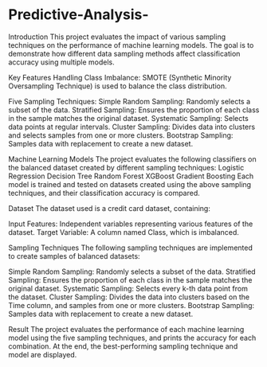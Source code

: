 # Predictive-Analysis-

Introduction 
This project evaluates the impact of various sampling techniques on the performance of machine learning models. The goal is to demonstrate how different data sampling methods affect classification accuracy using multiple models.

Key Features
Handling Class Imbalance: SMOTE (Synthetic Minority Oversampling Technique) is used to balance the class distribution.

Five Sampling Techniques:
Simple Random Sampling: Randomly selects a subset of the data.
Stratified Sampling: Ensures the proportion of each class in the sample matches the original dataset.
Systematic Sampling: Selects data points at regular intervals.
Cluster Sampling: Divides data into clusters and selects samples from one or more clusters.
Bootstrap Sampling: Samples data with replacement to create a new dataset.

Machine Learning Models
The project evaluates the following classifiers on the balanced dataset created by different sampling techniques:
Logistic Regression
Decision Tree
Random Forest
XGBoost
Gradient Boosting
Each model is trained and tested on datasets created using the above sampling techniques, and their classification accuracy is compared.

Dataset
The dataset used is a credit card dataset, containing:

Input Features: Independent variables representing various features of the dataset.
Target Variable: A column named Class, which is imbalanced.

Sampling Techniques
The following sampling techniques are implemented to create samples of balanced datasets:

Simple Random Sampling: Randomly selects a subset of the data.
Stratified Sampling: Ensures the proportion of each class in the sample matches the original dataset.
Systematic Sampling: Selects every k-th data point from the dataset.
Cluster Sampling: Divides the data into clusters based on the Time column, and samples from one or more clusters.
Bootstrap Sampling: Samples data with replacement to create a new dataset.

Result
The project evaluates the performance of each machine learning model using the five sampling techniques, and prints the accuracy for each combination. At the end, the best-performing sampling technique and model are displayed.

